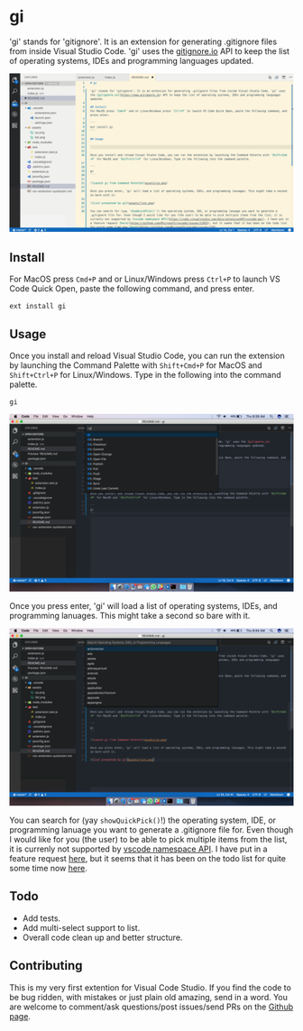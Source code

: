 # gi

'gi' stands for 'gitignore'. It is an extension for generating .gitignore files from inside Visual Studio Code. 'gi' uses the [gitignore.io](https://www.gitignore.io) API to keep the list of operating systems, IDEs and programming languages updated.

![Usage of 'gi'](assets/gi.gif)

## Install
For MacOS press `Cmd+P` and or Linux/Windows press `Ctrl+P` to launch VS Code Quick Open, paste the following command, and press enter.

```
ext install gi
```

## Usage

Once you install and reload Visual Studio Code, you can run the extension by launching the Command Palette with `Shift+Cmd+P` for MacOS and `Shift+Ctrl+P` for Linux/Windows. Type in the following into the command palette.

```
gi
```

![Launch gi from Command Palette](assets/cp.png)

Once you press enter, 'gi' will load a list of operating systems, IDEs, and programming lanuages. This might take a second so bare with it.

![List presented by gi](assets/list.png)

You can search for (yay `showQuickPick()`!) the operating system, IDE, or programming lanuage you want to generate a .gitignore file for. Even though I would like for you (the user) to be able to pick multiple items from the list, it is currenly not supported by [vscode namespace API](https://code.visualstudio.com/docs/extensionAPI/vscode-api). I have put in a feature request [here](https://github.com/Microsoft/vscode/issues/12925), but it seems that it has been on the todo list for quite some time now [here](https://github.com/Microsoft/vscode/issues/238).

## Todo 

- Add tests.
- Add multi-select support to list.
- Overall code clean up and better structure.

## Contributing

This is my very first extention for Visual Code Studio. If you find the code to be bug ridden, with mistakes or just plain old amazing, send in a word. You are welcome to comment/ask questions/post issues/send PRs on the [Github page](https://github.com/hasit/vscode-gi). 